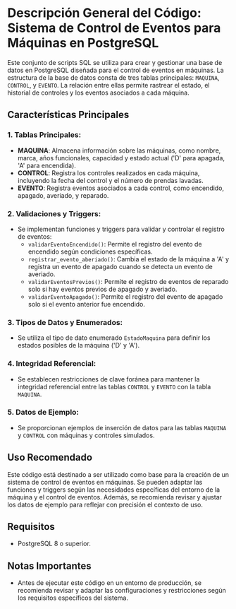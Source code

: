 # Descripción General del Código: Sistema de Control de Eventos para Máquinas en PostgreSQL

Este conjunto de scripts SQL se utiliza para crear y gestionar una base de datos en PostgreSQL diseñada para el control de eventos en máquinas. La estructura de la base de datos consta de tres tablas principales: `MAQUINA`, `CONTROL`, y `EVENTO`. La relación entre ellas permite rastrear el estado, el historial de controles y los eventos asociados a cada máquina.

## Características Principales

### 1. Tablas Principales:
   - **MAQUINA**: Almacena información sobre las máquinas, como nombre, marca, años funcionales, capacidad y estado actual ('D' para apagada, 'A' para encendida).
   - **CONTROL**: Registra los controles realizados en cada máquina, incluyendo la fecha del control y el número de prendas lavadas.
   - **EVENTO**: Registra eventos asociados a cada control, como encendido, apagado, averiado, y reparado.

### 2. Validaciones y Triggers:
   - Se implementan funciones y triggers para validar y controlar el registro de eventos:
      - `validarEventoEncendido()`: Permite el registro del evento de encendido según condiciones específicas.
      - `registrar_evento_aberiado()`: Cambia el estado de la máquina a 'A' y registra un evento de apagado cuando se detecta un evento de averiado.
      - `validarEventosPrevios()`: Permite el registro de eventos de reparado solo si hay eventos previos de apagado y averiado.
      - `validarEventoApagado()`: Permite el registro del evento de apagado solo si el evento anterior fue encendido.

### 3. Tipos de Datos y Enumerados:
   - Se utiliza el tipo de dato enumerado `EstadoMaquina` para definir los estados posibles de la máquina ('D' y 'A').

### 4. Integridad Referencial:
   - Se establecen restricciones de clave foránea para mantener la integridad referencial entre las tablas `CONTROL` y `EVENTO` con la tabla `MAQUINA`.

### 5. Datos de Ejemplo:
   - Se proporcionan ejemplos de inserción de datos para las tablas `MAQUINA` y `CONTROL` con máquinas y controles simulados.

## Uso Recomendado

Este código está destinado a ser utilizado como base para la creación de un sistema de control de eventos en máquinas. Se pueden adaptar las funciones y triggers según las necesidades específicas del entorno de la máquina y el control de eventos. Además, se recomienda revisar y ajustar los datos de ejemplo para reflejar con precisión el contexto de uso.

## Requisitos

- PostgreSQL 8 o superior.

## Notas Importantes

- Antes de ejecutar este código en un entorno de producción, se recomienda revisar y adaptar las configuraciones y restricciones según los requisitos específicos del sistema.
